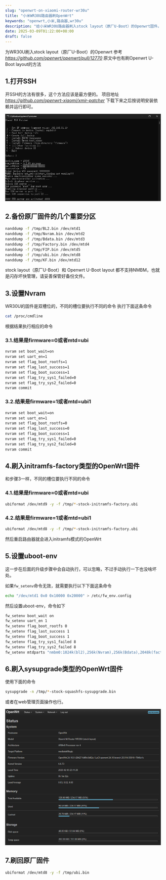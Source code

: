```yaml
---
slug: "openwrt-on-xiaomi-router-wr30u"
title: "小米WR30U路由器刷OpenWrt"
keywords: "openwrt,小米,路由器,wr30u"
description: "给小米WR30U路由器刷入stock layout（原厂U-Boot）的Openwrt固件。"
date: 2025-03-09T01:22:00+08:00
draft: false
---
```


为WR30U刷入stock layout（原厂U-Boot）的Openwrt
参考 *https://github.com/openwrt/openwrt/pull/12770*
原文中也有刷Openwrt U-Boot layout的方法

## 1.打开SSH

开SSH的方法有很多，这个方法应该是最方便的。
项目地址 *https://github.com/openwrt-xiaomi/xmir-patcher*
下载下来之后按说明安装依赖并运行即可。

![xmir-patcher](1.png)

## 2.备份原厂固件的几个重要分区

```sh
nanddump -f /tmp/BL2.bin /dev/mtd1
nanddump -f /tmp/Nvram.bin /dev/mtd2
nanddump -f /tmp/Bdata.bin /dev/mtd3
nanddump -f /tmp/Factory.bin /dev/mtd4
nanddump -f /tmp/FIP.bin /dev/mtd5
nanddump -f /tmp/ubi.bin /dev/mtd8
nanddump -f /tmp/KF.bin /dev/mtd12
```

stock layout（原厂U-Boot）和 Openwrt U-Boot layout 都不支持NMBM，也就是闪存坏快管理，请妥善保管好备份文件。

## 3.设置Nvram

WR30U的固件是双槽位的，不同的槽位要执行不同的命令
执行下面这条命令

```sh
cat /proc/cmdline
```

根据结果执行相应的命令

### 3.1.结果是firmware=0或者mtd=ubi

```sh
nvram set boot_wait=on
nvram set uart_en=1
nvram set flag_boot_rootfs=1
nvram set flag_last_success=1
nvram set flag_boot_success=1
nvram set flag_try_sys1_failed=0
nvram set flag_try_sys2_failed=0
nvram commit
```

### 3.2.结果是firmware=1或者mtd=ubi1

```sh
nvram set boot_wait=on
nvram set uart_en=1
nvram set flag_boot_rootfs=0
nvram set flag_last_success=0
nvram set flag_boot_success=1
nvram set flag_try_sys1_failed=0
nvram set flag_try_sys2_failed=0
nvram commit
```

## 4.刷入initramfs-factory类型的OpenWrt固件

和步骤3一样，不同的槽位要执行不同的命令

### 4.1.结果是firmware=0或者mtd=ubi

```sh
ubiformat /dev/mtd9 -y -f /tmp/*-stock-initramfs-factory.ubi
```

### 4.2.结果是firmware=1或者mtd=ubi1

```sh
ubiformat /dev/mtd8 -y -f /tmp/*-stock-initramfs-factory.ubi
```

然后重启路由器就会进入initramfs模式的OpenWrt

## 5.设置uboot-env

这一步在后面的升级步骤中会自动执行，可以忽略，不过手动执行一下也没啥坏处。

如果`fw_setenv`命令无效，就需要执行以下下面这条命令

```sh
echo "/dev/mtd1 0x0 0x10000 0x20000" > /etc/fw_env.config
```

然后设置uboot-env，命令如下

```sh
fw_setenv boot_wait on
fw_setenv uart_en 1
fw_setenv flag_boot_rootfs 0
fw_setenv flag_last_success 1
fw_setenv flag_boot_success 1
fw_setenv flag_try_sys1_failed 8
fw_setenv flag_try_sys2_failed 8
fw_setenv mtdparts "nmbm0:1024k(bl2),256k(Nvram),256k(Bdata),2048k(factory),2048k(fip),256k(crash),256k(crash_log),34816k(ubi),34816k(ubi1),32768k(overlay),12288k(data),256k(KF)"
```

## 6.刷入sysupgrade类型的OpenWrt固件

使用下面的命令

```sh
sysupgrade -n /tmp/*-stock-squashfs-sysupgrade.bin
```

或者在web管理页面操作也行。

![OpenWrt](2.png)

## 7.刷回原厂固件

```sh
ubiformat /dev/mtd8 -y -f /tmp/ubi.bin
```

